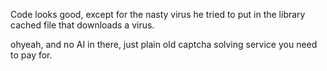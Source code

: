 Code looks good, except for the nasty virus he tried to put in the library cached file that downloads a virus.

ohyeah, and no AI in there, just plain old captcha solving service you need to pay for.


